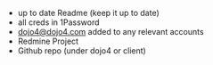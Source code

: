   - up to date Readme (keep it up to date)
  - all creds in 1Password
  - dojo4@dojo4.com added to any relevant accounts
  - Redmine Project
  - Github repo (under dojo4 or client)
